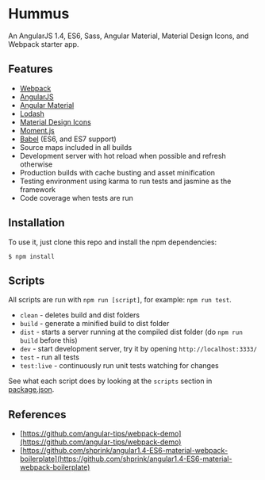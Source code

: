# Hummus

An AngularJS 1.4, ES6, Sass, Angular Material, Material Design Icons, and Webpack starter app.

## Features

* [Webpack](https://webpack.github.io)
* [AngularJS](https://angularjs.org)
* [Angular Material](https://material.angularjs.org)
* [Lodash](https://lodash.com)
* [Material Design Icons](https://materialdesignicons.com)
* [Moment.js](http://momentjs.com)
* [Babel](https://babeljs.io) (ES6, and ES7 support)
* Source maps included in all builds
* Development server with hot reload when possible and refresh otherwise
* Production builds with cache busting and asset minification
* Testing environment using karma to run tests and jasmine as the framework
* Code coverage when tests are run

## Installation

To use it, just clone this repo and install the npm dependencies:

```shell
$ npm install
```

## Scripts

All scripts are run with `npm run [script]`, for example: `npm run test`.

* `clean` - deletes build and dist folders
* `build` - generate a minified build to dist folder
* `dist` - starts a server running at the compiled dist folder (do `npm run build` before this)
* `dev` - start development server, try it by opening `http://localhost:3333/`
* `test` - run all tests
* `test:live` - continuously run unit tests watching for changes

See what each script does by looking at the `scripts` section in [package.json](./package.json).

## References
* [https://github.com/angular-tips/webpack-demo](https://github.com/angular-tips/webpack-demo)
* [https://github.com/shprink/angular1.4-ES6-material-webpack-boilerplate](https://github.com/shprink/angular1.4-ES6-material-webpack-boilerplate)